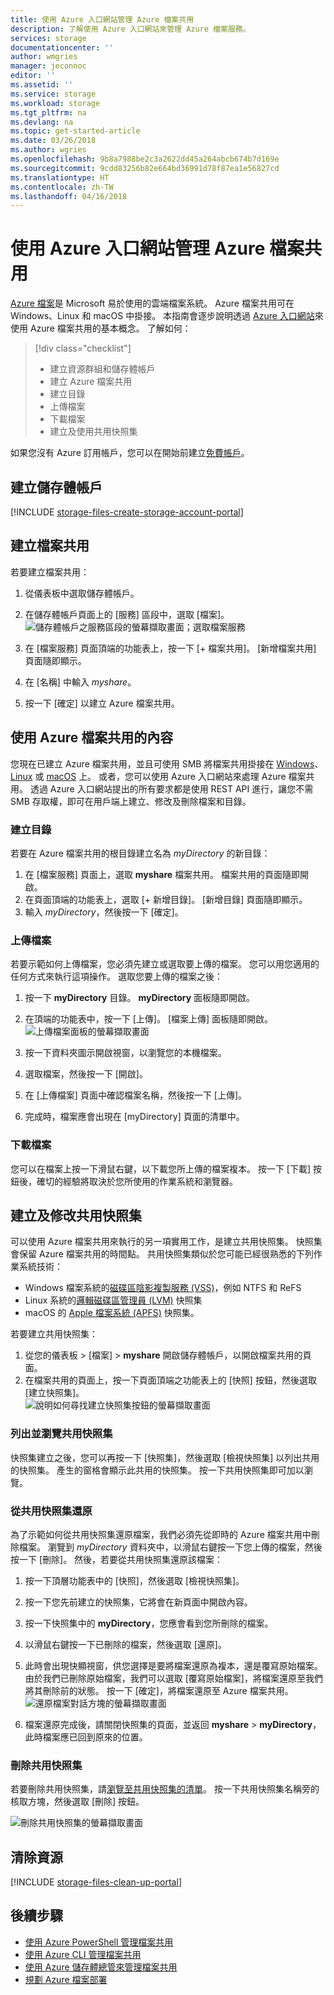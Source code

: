 ```yaml
---
title: 使用 Azure 入口網站管理 Azure 檔案共用
description: 了解使用 Azure 入口網站來管理 Azure 檔案服務。
services: storage
documentationcenter: ''
author: wmgries
manager: jeconnoc
editor: ''
ms.assetid: ''
ms.service: storage
ms.workload: storage
ms.tgt_pltfrm: na
ms.devlang: na
ms.topic: get-started-article
ms.date: 03/26/2018
ms.author: wgries
ms.openlocfilehash: 9b8a7988be2c3a2622dd45a264abcb674b7d169e
ms.sourcegitcommit: 9cdd83256b82e664bd36991d78f87ea1e56827cd
ms.translationtype: HT
ms.contentlocale: zh-TW
ms.lasthandoff: 04/16/2018
---
```

# <a name="managing-azure-file-shares-with-the-azure-portal"></a>使用 Azure 入口網站管理 Azure 檔案共用 
[Azure 檔案](storage-files-introduction.md)是 Microsoft 易於使用的雲端檔案系統。 Azure 檔案共用可在 Windows、Linux 和 macOS 中掛接。 本指南會逐步說明透過 [Azure 入口網站](https://portal.azure.com/)來使用 Azure 檔案共用的基本概念。 了解如何：

> [!div class="checklist"]
> * 建立資源群組和儲存體帳戶
> * 建立 Azure 檔案共用 
> * 建立目錄
> * 上傳檔案 
> * 下載檔案
> * 建立及使用共用快照集

如果您沒有 Azure 訂用帳戶，您可以在開始前建立[免費帳戶](https://azure.microsoft.com/free/?WT.mc_id=A261C142F)。

## <a name="create-a-storage-account"></a>建立儲存體帳戶
[!INCLUDE [storage-files-create-storage-account-portal](../../../includes/storage-files-create-storage-account-portal.md)]

## <a name="create-a-file-share"></a>建立檔案共用
若要建立檔案共用：

1. 從儀表板中選取儲存體帳戶。
2. 在儲存體帳戶頁面上的 [服務] 區段中，選取 [檔案]。
    ![儲存體帳戶之服務區段的螢幕擷取畫面；選取檔案服務](media/storage-how-to-use-files-portal/create-file-share-1.png)

3. 在 [檔案服務] 頁面頂端的功能表上，按一下 [+ 檔案共用]。 [新增檔案共用] 頁面隨即顯示。
4. 在 [名稱] 中輸入 *myshare*。
5. 按一下 [確定] 以建立 Azure 檔案共用。

## <a name="work-with-the-contents-of-the-azure-file-share"></a>使用 Azure 檔案共用的內容
您現在已建立 Azure 檔案共用，並且可使用 SMB 將檔案共用掛接在 [Windows](storage-how-to-use-files-windows.md)、[Linux](storage-how-to-use-files-linux.md) 或 [macOS](storage-how-to-use-files-mac.md) 上。 或者，您可以使用 Azure 入口網站來處理 Azure 檔案共用。 透過 Azure 入口網站提出的所有要求都是使用 REST API 進行，讓您不需 SMB 存取權，即可在用戶端上建立、修改及刪除檔案和目錄。

### <a name="create-a-directory"></a>建立目錄
若要在 Azure 檔案共用的根目錄建立名為 *myDirectory* 的新目錄：

1. 在 [檔案服務] 頁面上，選取 **myshare** 檔案共用。 檔案共用的頁面隨即開啟。
2. 在頁面頂端的功能表上，選取 [+ 新增目錄]。 [新增目錄] 頁面隨即顯示。
3. 輸入 *myDirectory*，然後按一下 [確定]。

### <a name="upload-a-file"></a>上傳檔案 
若要示範如何上傳檔案，您必須先建立或選取要上傳的檔案。 您可以用您適用的任何方式來執行這項操作。 選取您要上傳的檔案之後：

1. 按一下 **myDirectory** 目錄。 **myDirectory** 面板隨即開啟。
2. 在頂端的功能表中，按一下 [上傳]。 [檔案上傳] 面板隨即開啟。  
    ![上傳檔案面板的螢幕擷取畫面](media/storage-how-to-use-files-portal/upload-file-1.png)

3. 按一下資料夾圖示開啟視窗，以瀏覽您的本機檔案。 
4. 選取檔案，然後按一下 [開啟]。 
5. 在 [上傳檔案] 頁面中確認檔案名稱，然後按一下 [上傳]。
6. 完成時，檔案應會出現在 [myDirectory] 頁面的清單中。

### <a name="download-a-file"></a>下載檔案
您可以在檔案上按一下滑鼠右鍵，以下載您所上傳的檔案複本。 按一下 [下載] 按鈕後，確切的經驗將取決於您所使用的作業系統和瀏覽器。

## <a name="create-and-modify-share-snapshots"></a>建立及修改共用快照集
可以使用 Azure 檔案共用來執行的另一項實用工作，是建立共用快照集。 快照集會保留 Azure 檔案共用的時間點。 共用快照集類似於您可能已經很熟悉的下列作業系統技術：
- Windows 檔案系統的[磁碟區陰影複製服務 (VSS)](https://docs.microsoft.com/previous-versions/windows/it-pro/windows-server-2008-R2-and-2008/ee923636)，例如 NTFS 和 ReFS
- Linux 系統的[邏輯磁碟區管理員 (LVM)](https://en.wikipedia.org/wiki/Logical_Volume_Manager_(Linux)#Basic_functionality) 快照集
- macOS 的 [Apple 檔案系統 (APFS)](https://developer.apple.com/library/content/documentation/FileManagement/Conceptual/APFS_Guide/Features/Features.html) 快照集。 

若要建立共用快照集：

1. 從您的儀表板 > [檔案] > **myshare** 開啟儲存體帳戶，以開啟檔案共用的頁面。 
2. 在檔案共用的頁面上，按一下頁面頂端之功能表上的 [快照] 按鈕，然後選取 [建立快照集]。  
    ![說明如何尋找建立快照集按鈕的螢幕擷取畫面](media/storage-how-to-use-files-portal/create-snapshot-1.png)

### <a name="list-and-browse-share-snapshots"></a>列出並瀏覽共用快照集
快照集建立之後，您可以再按一下 [快照集]，然後選取 [檢視快照集] 以列出共用的快照集。 產生的窗格會顯示此共用的快照集。 按一下共用快照集即可加以瀏覽。

### <a name="restore-from-a-share-snapshot"></a>從共用快照集還原
為了示範如何從共用快照集還原檔案，我們必須先從即時的 Azure 檔案共用中刪除檔案。 瀏覽到 *myDirectory* 資料夾中，以滑鼠右鍵按一下您上傳的檔案，然後按一下 [刪除]。 然後，若要從共用快照集還原該檔案：

1. 按一下頂層功能表中的 [快照]，然後選取 [檢視快照集]。 
2. 按一下您先前建立的快照集，它將會在新頁面中開啟內容。 
3. 按一下快照集中的 **myDirectory**，您應會看到您所刪除的檔案。 
4. 以滑鼠右鍵按一下已刪除的檔案，然後選取 [還原]。
5. 此時會出現快顯視窗，供您選擇是要將檔案還原為複本，還是覆寫原始檔案。 由於我們已刪除原始檔案，我們可以選取 [覆寫原始檔案]，將檔案還原至我們將其刪除前的狀態。 按一下 [確定]，將檔案還原至 Azure 檔案共用。  
    ![還原檔案對話方塊的螢幕擷取畫面](media/storage-how-to-use-files-portal/restore-snapshot-1.png)

6. 檔案還原完成後，請關閉快照集的頁面，並返回 **myshare** > **myDirectory**，此時檔案應已回到原來的位置。

### <a name="delete-a-share-snapshot"></a>刪除共用快照集
若要刪除共用快照集，請[瀏覽至共用快照集的清單](#list-and-browse-a-share-snapshot)。 按一下共用快照集名稱旁的核取方塊，然後選取 [刪除] 按鈕。

![刪除共用快照集的螢幕擷取畫面](media/storage-how-to-use-files-portal/delete-snapshot-1.png)

## <a name="clean-up-resources"></a>清除資源
[!INCLUDE [storage-files-clean-up-portal](../../../includes/storage-files-clean-up-portal.md)]

## <a name="next-steps"></a>後續步驟
- [使用 Azure PowerShell 管理檔案共用](storage-how-to-use-files-powershell.md)
- [使用 Azure CLI 管理檔案共用](storage-how-to-use-files-cli.md)
- [使用 Azure 儲存體總管來管理檔案共用](storage-how-to-use-files-storage-explorer.md)
- [規劃 Azure 檔案部署](storage-files-planning.md)